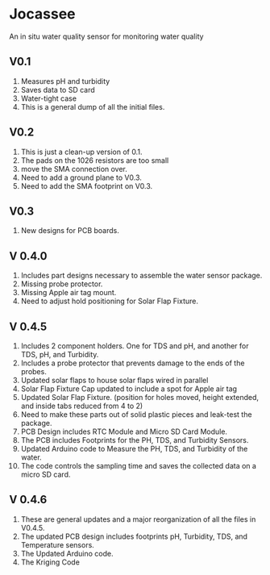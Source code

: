 
# Jocassee
An in situ water quality sensor for monitoring water quality

## V0.1
1. Measures pH and turbidity 
1. Saves data to SD card
1. Water-tight case 
1. This is a general dump of all the initial files. 

## V0.2
1. This is just a clean-up version of 0.1. 
1. The pads on the 1026 resistors are too small
1. move the SMA connection over.
1. Need to add a ground plane to V0.3.
1. Need to add the SMA footprint on V0.3.

## V0.3
1. New designs for PCB boards. 



## V 0.4.0
1. Includes part designs necessary to assemble the water sensor package.
2. Missing probe protector.
3. Missing Apple air tag mount.
4. Need to adjust hold positioning for Solar Flap Fixture.


## V 0.4.5 
1. Includes 2 component holders. One for TDS and pH, and another for TDS, pH, and Turbidity.
2. Includes a probe protector that prevents damage to the ends of the probes.
3. Updated solar flaps to house solar flaps wired in parallel
4. Solar Flap Fixture Cap updated to include a spot for Apple air tag
5. Updated Solar Flap Fixture. (position for holes moved, height extended, and inside tabs reduced from 4 to 2)
6. Need to make these parts out of solid plastic pieces and leak-test the package.
7. PCB Design includes RTC Module and Micro SD Card Module.
8. The PCB includes Footprints for the PH, TDS, and Turbidity Sensors.
9. Updated Arduino code to Measure the PH, TDS, and Turbidity of the water.
10. The code controls the sampling time and saves the collected data on a micro SD card.

## V 0.4.6 
1. These are general updates and a major reorganization of all the files in V0.4.5.
2. The updated PCB design includes footprints pH, Turbidity, TDS, and Temperature sensors.
3. The Updated Arduino code.
4. The Kriging Code



















